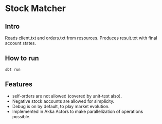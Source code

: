 # Stock Matcher

## Intro

Reads client.txt and orders.txt from resources.
Produces result.txt with final account states.

## How to run
```
sbt run
```



## Features
* self-orders are not allowed (covered by unit-test also).
* Negative stock accounts are allowed for simplicity.
* Debug is on by default, to play market evolution.
* Implemented in Akka Actors to make parallelization of operations possible.
